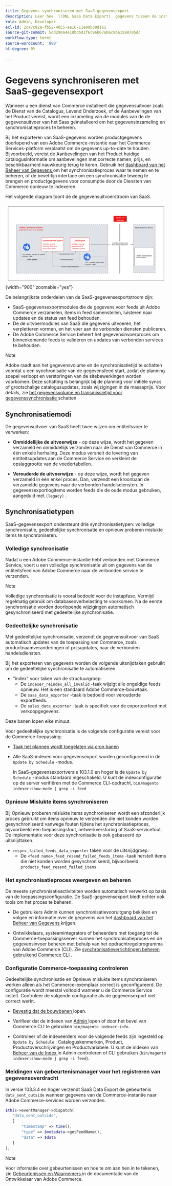 ```yaml
---
title: Gegevens synchroniseren met SaaS-gegevensexport
description: Leer hoe  [!DNL SaaS Data Export]  gegevens tussen de instanties van Adobe Commerce en de verbonden diensten verzamelt en synchroniseert SaaS.
role: Admin, Developer
exl-id: 2ca7c92a-fb52-4055-ae16-11e99b38d161
source-git-commit: 5dd290a4e10bdbd1f6c96b67ab6c9ba1598705dc
workflow-type: tm+mt
source-wordcount: '880'
ht-degree: 0%

---
```


# Gegevens synchroniseren met SaaS-gegevensexport

Wanneer u een dienst van Commerce installeert die gegevensuitvoer zoals de Dienst van de Catalogus, Levend Onderzoek, of de Aanbevelingen van het Product vereist, wordt een inzameling van de modules van de de gegevensuitvoer van het Saas geïnstalleerd om het gegevensinzameling en synchronisatieproces te beheren.

Bij het exporteren van SaaS-gegevens worden productgegevens doorlopend van een Adobe Commerce-instantie naar het Commerce Services-platform verplaatst om de gegevens up-to-date te houden. Bijvoorbeeld, vereist de Aanbevelingen van het Product huidige catalogusinformatie om aanbevelingen met correcte namen, prijs, en beschikbaarheid nauwkeurig terug te keren. Gebruik het [ dashboard van het Beheer van Gegevens ](https://experienceleague.adobe.com/en/docs/commerce/user-guides/data-services/catalog-sync) om het synchronisatieproces waar te nemen en te beheren, of de bevel-lijn interface om een synchronisatie teweeg te brengen en productgegevens voor consumptie door de Diensten van Commerce opnieuw te indexeren.

Het volgende diagram toont de de gegevensuitvoerstroom van SaaS.

![ de gegevensuitvoerinzameling en synchronisatiestroom van SaaS voor Adobe Commerce ](assets/data-export-flow.png){width="900" zoomable="yes"}

De belangrijkste onderdelen van de SaaS-gegevensexportstroom zijn:

- SaaS-gegevensexportmodules die de gegevens voor feeds uit Adobe Commerce verzamelen, items in feed samenstellen, luisteren naar updates en de status van feed behouden.
- De de uitvoermodules van SaaS die gegevens uitvoeren, het verpletteren vormen, en het voer aan de verbonden diensten publiceren.
- De Adobe Commerce Service beheert het gegevensinvoerproces om binnenkomende feeds te valideren en updates van verbonden services te behouden.

>[!NOTE]
>
>Adobe raadt aan het gegevensvolume en de synchronisatietijd te schatten voordat u een synchronisatie van de gegevensfeed start, zodat de planning soepel verloopt en verstoringen van de sitebewerkingen worden voorkomen. Deze schatting is belangrijk bij de planning voor initiële syncs of grootschalige catalogusupdates, zoals wijzigingen in de massaprijs. Voor details, zie [ het gegevensvolume en transmissietijd voor gegevenssynchronisatie ](estimate-data-volume-sync-time.md) schatten

## Synchronisatiemodi

De gegevensuitvoer van SaaS heeft twee wijzen om entiteitsvoer te verwerken:

- **Onmiddellijke de uitvoerwijze** - op deze wijze, wordt het gegeven verzameld en onmiddellijk verzonden naar de Dienst van Commerce in één enkele herhaling. Deze modus versnelt de levering van entiteitsupdates aan de Commerce Service en verkleint de opslaggrootte van de voedertabellen.

- **Verouderde de uitvoerwijze** - op deze wijze, wordt het gegeven verzameld in één enkel proces. Dan, verzendt een kroonbaan de verzamelde gegevens naar de verbonden handelsdiensten. In gegevensexportlogitems worden feeds die de oude modus gebruiken, aangeduid met `(legacy)` .

## Synchronisatietypen

SaaS-gegevensexport ondersteunt drie synchronisatietypen: volledige synchronisatie, gedeeltelijke synchronisatie en opnieuw proberen mislukte items te synchroniseren.

### Volledige synchronisatie

Nadat u een Adobe Commerce-instantie hebt verbonden met Commerce Service, voert u een volledige synchronisatie uit om gegevens van de entiteitsfeed van Adobe Commerce naar de verbonden service te verzenden.

>[!NOTE]
>
>Volledige synchronisatie is vooral bedoeld voor de instapfase. Vermijd regelmatig gebruik om databaseoverbelasting te voorkomen. Na de eerste synchronisatie worden doorlopende wijzigingen automatisch gesynchroniseerd met gedeeltelijke synchronisatie.

### Gedeeltelijke synchronisatie

Met gedeeltelijke synchronisatie, verzendt de gegevensuitvoer van SaaS automatisch updates van de toepassing van Commerce, zoals productnaamveranderingen of prijsupdates, naar de verbonden handelsdiensten.

Bij het exporteren van gegevens worden de volgende uitsnijdtaken gebruikt om de gedeeltelijke synchronisatie te automatiseren.

- &quot;index&quot; voor taken van de structuurgroep:
   - De `indexer_reindex_all_invalid` -taak wijzigt alle ongeldige feeds opnieuw. Het is een standaard Adobe Commerce-bouwtaak.
   - De `saas_data_exporter` -taak is bedoeld voor verouderde exportfeeds.
   - De `sales_data_exporter` -taak is specifiek voor de exporteerfeed met verkoopgegevens.

Deze banen lopen elke minuut.

Voor gedeeltelijke synchronisatie is de volgende configuratie vereist voor de Commerce-toepassing:

- [ Taak het plannen wordt toegelaten via cron banen ](https://experienceleague.adobe.com/docs/commerce-operations/installation-guide/next-steps/configuration.html)

- Alle SaaS-indexen voor gegevensexport worden geconfigureerd in de `Update by Schedule` -modus.

  In SaaS-gegevensexportversie 103.1.0 en hoger is de `Update by Schedule` -modus standaard ingeschakeld. U kunt de indexconfiguratie op de server verifiëren met de Commerce CLI-opdracht, `bin/magento indexer:show-mode | grep -i feed`

### Opnieuw Mislukte items synchroniseren

Bij Opnieuw proberen mislukte items synchroniseren wordt een afzonderlijk proces gebruikt om items opnieuw te verzenden die niet konden worden gesynchroniseerd vanwege fouten tijdens het synchronisatieproces, bijvoorbeeld een toepassingsfout, netwerkverstoring of SaaS-servicefout. De implementatie voor deze synchronisatie is ook gebaseerd op uitsnijdtaken.

- `resync_failed_feeds_data_exporter` taken voor de uitsnijdgroep:
   - De `<feed name>_feed_resend_failed_feeds_items` -taak herstelt items die niet konden worden gesynchroniseerd, bijvoorbeeld `products_feed_resend_failed_items` .

### Het synchronisatieproces weergeven en beheren

De meeste synchronisatieactiviteiten worden automatisch verwerkt op basis van de toepassingsconfiguratie. De SaaS-gegevensexport biedt echter ook tools om het proces te beheren.

- De gebruikers Admin kunnen synchronisatievooruitgang bekijken en volgen en informatie over de gegevens van het [ dashboard van het Beheer van Gegevens ](https://experienceleague.adobe.com/en/docs/commerce-admin/systems/data-transfer/data-dashboard) krijgen.

- Ontwikkelaars, systeemintegrators of beheerders met toegang tot de Commerce-toepassingsserver kunnen het synchronisatieproces en de gegevensinvoer beheren met behulp van het opdrachtregelprogramma van Adobe Commerce (CLI). Zie [ synchronisatieverrichtingen beheren gebruikend Commerce CLI ](data-export-cli-commands.md).

### Configuratie Commerce-toepassing controleren

Gedeeltelijke synchronisatie en Opnieuw mislukte items synchroniseren werken alleen als het Commerce-exemplaar correct is geconfigureerd. De configuratie wordt meestal voltooid wanneer u de Commerce Service instelt. Controleer de volgende configuratie als de gegevensexport niet correct werkt.

- [ Bevestig dat de bouwbanen ](https://experienceleague.adobe.com/en/docs/commerce-knowledge-base/kb/troubleshooting/miscellaneous/cron-readiness-check-issues) lopen.

- Verifieer dat de indexen van [ Admin ](https://experienceleague.adobe.com/en/docs/commerce-admin/systems/tools/index-management) lopen of door het bevel van Commerce CLI te gebruiken `bin/magento indexer:info`.

- Controleer of de indexeerders voor de volgende feeds zijn ingesteld op `Update by Schedule` : Cataloguskenmerken, Product, Productoverschrijvingen en Productvariabele. U kunt de indexen van [ Beheer van de Index ](https://experienceleague.adobe.com/en/docs/commerce-admin/systems/tools/index-management) in Admin controleren of CLI gebruiken (`bin/magento indexer:show-mode | grep -i feed`).

### Meldingen van gebeurtenismanager voor het registreren van gegevensoverdracht

In versie 103.3.4 en hoger verzendt SaaS Data Export de gebeurtenis `data_sent_outside` wanneer gegevens van de Commerce-instantie naar Adobe Commerce-services worden verzonden.

```php
$this->eventManager->dispatch(
   "data_sent_outside",
   [
       "timestamp" => time(),
       "type" => $metadata->getFeedName(),
       "data" => $data
   ]
);
```

>[!NOTE]
>
>Voor informatie over gebeurtenissen en hoe te om aan hen in te tekenen, zie [ Gebeurtenissen en Waarnemers ](https://developer.adobe.com/commerce/php/development/components/events-and-observers) in de documentatie van de Ontwikkelaar van Adobe Commerce.
